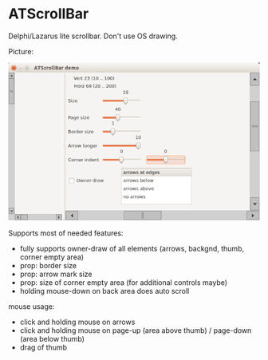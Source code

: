ATScrollBar
===========

Delphi/Lazarus lite scrollbar. Don't use OS drawing.   

Picture:

![img](demo.png?raw=true)

Supports most of needed features:

- fully supports owner-draw of all elements (arrows, backgnd, thumb, corner empty area)
- prop: border size
- prop: arrow mark size
- prop: size of corner empty area (for additional controls maybe)
- holding mouse-down on back area does auto scroll

mouse usage:

- click and holding mouse on arrows
- click and holding mouse on page-up (area above thumb) / page-down (area below thumb)
- drag of thumb
